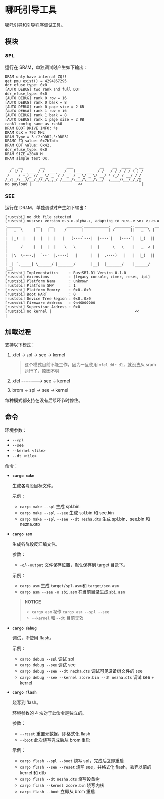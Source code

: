 ﻿# 哪吒引导工具

哪吒引导和引导程序调试工具。

## 模块

### SPL

运行在 SRAM，单独调试时产生如下输出：

```text
DRAM only have internal ZQ!!
get_pmu_exist() = 4294967295
ddr_efuse_type: 0x0
[AUTO DEBUG] two rank and full DQ!
ddr_efuse_type: 0x0
[AUTO DEBUG] rank 0 row = 16
[AUTO DEBUG] rank 0 bank = 8
[AUTO DEBUG] rank 0 page size = 2 KB
[AUTO DEBUG] rank 1 row = 16
[AUTO DEBUG] rank 1 bank = 8
[AUTO DEBUG] rank 1 page size = 2 KB
rank1 config same as rank0
DRAM BOOT DRIVE INFO: %s
DRAM CLK = 792 MHz
DRAM Type = 3 (2:DDR2,3:DDR3)
DRAMC ZQ value: 0x7b7bfb
DRAM ODT value: 0x42.
ddr_efuse_type: 0x0
DRAM SIZE =2048 M
DRAM simple test OK.

   _  __        __          ___            __    __  ____  _ __
  / |/ /__ ___ / /  ___ _  / _ )___  ___  / /_  / / / / /_(_) /
 /    / -_)_ // _ \/ _ `/ / _  / _ \/ _ \/ __/ / /_/ / __/ / /
/_/|_/\__//__/_//_/\_,_/ /____/\___/\___/\__/  \____/\__/_/_/🦀
no payload |                     <<                           |
```

### SEE

运行在 DRAM，单独调试时产生如下输出：

```text
[rustsbi] no dtb file detected
[rustsbi] RustSBI version 0.3.0-alpha.1, adapting to RISC-V SBI v1.0.0
.______       __    __      _______.___________.  _______..______   __
|   _  \     |  |  |  |    /       |           | /       ||   _  \ |  |
|  |_)  |    |  |  |  |   |   (----`---|  |----`|   (----`|  |_)  ||  |
|      /     |  |  |  |    \   \       |  |      \   \    |   _  < |  |
|  |\  \----.|  `--'  |.----)   |      |  |  .----)   |   |  |_)  ||  |
| _| `._____| \______/ |_______/       |__|  |_______/    |______/ |__|
[rustsbi] Implementation     : RustSBI-D1 Version 0.1.0
[rustsbi] Extensions         : [legacy console, timer, reset, ipi]
[rustsbi] Platform Name      : unknown
[rustsbi] Platform SMP       : 1
[rustsbi] Platform Memory    : 0x0..0x0
[rustsbi] Boot HART          : 0
[rustsbi] Device Tree Region : 0x0..0x0
[rustsbi] Firmware Address   : 0x40000000
[rustsbi] Supervisor Address : 0x0
[rustsbi] no kernel |                                      <<         |
```

## 加载过程

支持以下模式：

1. xfel -> spl -> see -> kernel

   > 这个模式目前不能工作，因为一旦使用 `xfel ddr d1`，就没法从 sram 运行了，原因不明

2. xfel --------> see -> kernel

3. brom -> spl -> see -> kernel

每种模式都支持在没有后续环节时停住。

## 命令

环境参数：

- `--spl`
- `--see`
- `--kernel <file>`
- `--dt <file>`

命令：

- **`cargo make`**

  生成各阶段目标文件。

  示例：

  - `cargo make --spl` 生成 spl.bin
  - `cargo make --spl --see` 生成 spl.bin 和 see.bin
  - `cargo make --spl --see --dt nezha.dts` 生成 spl.bin、see.bin 和 nezha.dtb

- **`cargo asm`**

  生成各阶段反汇编文件。

  参数：

  - `-o`/`--output` 文件保存位置，默认保存到 target 目录下。

  示例：

  - `cargo asm` 生成 `target/spl.asm` 和 `target/see.asm`
  - `cargo asm --see -o sbi.asm` 在当前目录生成 `sbi.asm`

  > **NOTICE**
  >
  > - `cargo asm` 视作 `cargo asm --spl --see`
  > - `--kernel` 和 `--dt` 目前无效

- **`cargo debug`**

  调试，不使用 flash。

  示例：

  - `cargo debug --spl` 调试 spl
  - `cargo debug --see` 调试 see
  - `cargo debug --see --dt nezha.dts` 调试可见设备树文件的 see
  - `cargo debug --see --kernel zcore.bin --dt nezha.dts` 调试 see + kernel

- **`cargo flash`**

  烧写到 flash。

  环境参数的 4 块对于此命令是独立的。

  参数：

  - `--reset` 重置元数据，即格式化 flash
  - `--boot` 此次烧写完成后从 brom 重启

  示例：

  - `cargo flash --spl --boot` 烧写 spl，完成后立即重启
  - `cargo flash --see --reset` 烧写 see，并格式化 flash，丢弃以前的 kernel 和 dtb
  - `cargo flash --dt nezha.dts` 烧写设备树
  - `cargo flash --kernel zcore.bin` 烧写内核
  - `cargo flash --boot` 立即从 brom 重启
